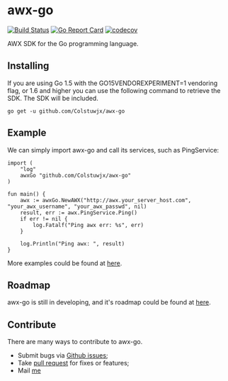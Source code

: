 # awx-go

[![Build Status](https://travis-ci.org/Colstuwjx/awx-go.svg?branch=master)](https://travis-ci.org/Colstuwjx/awx-go)
[![Go Report Card](https://goreportcard.com/badge/github.com/Colstuwjx/awx-go)](https://goreportcard.com/report/github.com/Colstuwjx/awx-go)
[![codecov](https://codecov.io/gh/Colstuwjx/awx-go/branch/master/graph/badge.svg)](https://codecov.io/gh/Colstuwjx/awx-go)

AWX SDK for the Go programming language.

## Installing

If you are using Go 1.5 with the GO15VENDOREXPERIMENT=1 vendoring flag, or 1.6 and higher you can use the following command to retrieve the SDK. The SDK will be included.

```
go get -u github.com/Colstuwjx/awx-go
```

## Example

We can simply import awx-go and call its services, such as PingService:

```
import (
    "log"
    awxGo "github.com/Colstuwjx/awx-go"
)

fun main() {
    awx := awxGo.NewAWX("http://awx.your_server_host.com", "your_awx_username", "your_awx_passwd", nil)
    result, err := awx.PingService.Ping()
    if err != nil {
        log.Fatalf("Ping awx err: %s", err)
    }

    log.Println("Ping awx: ", result)
}
```

More examples could be found at [here](https://github.com/Colstuwjx/awx-go/tree/master/examples).

## Roadmap

awx-go is still in developing, and it's roadmap could be found at [here](https://github.com/Colstuwjx/awx-go/blob/master/ROADMAP.md).

## Contribute

There are many ways to contribute to awx-go.

* Submit bugs via [Github issues](https://github.com/Colstuwjx/awx-go/issues);
* Take [pull request](https://github.com/Colstuwjx/awx-go/pulls) for fixes or features;
* Mail [me](mailto:wjx_colstu@hotmail.com)
